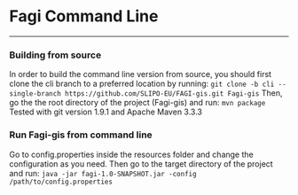 # Fagi Command Line 
___
### Building from source
In order to build the command line version from source, you should first clone the cli branch to a preferred location by running:
`git clone -b cli --single-branch https://github.com/SLIPO-EU/FAGI-gis.git Fagi-gis`
Then, go the the root directory of the project (Fagi-gis) and run:
`mvn package`
Tested with git version 1.9.1 and Apache Maven 3.3.3

### Run Fagi-gis from command line
Go to config.properties inside the resources folder and change the configuration as you need.
Then go to the target directory of the project and run:
`java -jar fagi-1.0-SNAPSHOT.jar -config /path/to/config.properties`